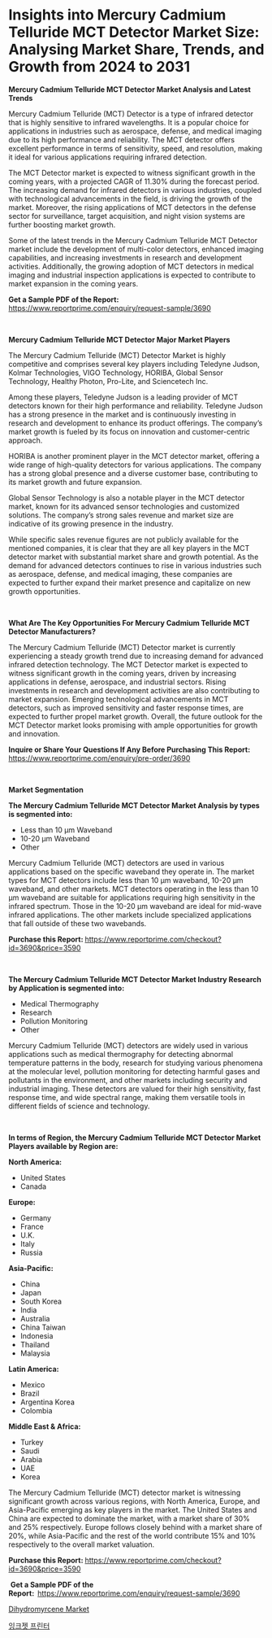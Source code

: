 <p><h1>Insights into Mercury Cadmium Telluride MCT Detector Market Size: Analysing Market Share, Trends, and Growth from 2024 to 2031</h1></p><p><strong>Mercury Cadmium Telluride MCT Detector Market Analysis and Latest Trends</strong></p>
<p><p>Mercury Cadmium Telluride (MCT) Detector is a type of infrared detector that is highly sensitive to infrared wavelengths. It is a popular choice for applications in industries such as aerospace, defense, and medical imaging due to its high performance and reliability. The MCT detector offers excellent performance in terms of sensitivity, speed, and resolution, making it ideal for various applications requiring infrared detection.</p><p>The MCT Detector market is expected to witness significant growth in the coming years, with a projected CAGR of 11.30% during the forecast period. The increasing demand for infrared detectors in various industries, coupled with technological advancements in the field, is driving the growth of the market. Moreover, the rising applications of MCT detectors in the defense sector for surveillance, target acquisition, and night vision systems are further boosting market growth.</p><p>Some of the latest trends in the Mercury Cadmium Telluride MCT Detector market include the development of multi-color detectors, enhanced imaging capabilities, and increasing investments in research and development activities. Additionally, the growing adoption of MCT detectors in medical imaging and industrial inspection applications is expected to contribute to market expansion in the coming years.</p></p>
<p><strong>Get a Sample PDF of the Report:&nbsp;</strong> <a href="https://www.reportprime.com/enquiry/request-sample/3690">https://www.reportprime.com/enquiry/request-sample/3690</a></p>
<p>&nbsp;</p>
<p><strong>Mercury Cadmium Telluride MCT Detector Major Market Players</strong></p>
<p><p>The Mercury Cadmium Telluride (MCT) Detector Market is highly competitive and comprises several key players including Teledyne Judson, Kolmar Technologies, VIGO Technology, HORIBA, Global Sensor Technology, Healthy Photon, Pro-Lite, and Sciencetech Inc.</p><p>Among these players, Teledyne Judson is a leading provider of MCT detectors known for their high performance and reliability. Teledyne Judson has a strong presence in the market and is continuously investing in research and development to enhance its product offerings. The company’s market growth is fueled by its focus on innovation and customer-centric approach.</p><p>HORIBA is another prominent player in the MCT detector market, offering a wide range of high-quality detectors for various applications. The company has a strong global presence and a diverse customer base, contributing to its market growth and future expansion.</p><p>Global Sensor Technology is also a notable player in the MCT detector market, known for its advanced sensor technologies and customized solutions. The company’s strong sales revenue and market size are indicative of its growing presence in the industry.</p><p>While specific sales revenue figures are not publicly available for the mentioned companies, it is clear that they are all key players in the MCT detector market with substantial market share and growth potential. As the demand for advanced detectors continues to rise in various industries such as aerospace, defense, and medical imaging, these companies are expected to further expand their market presence and capitalize on new growth opportunities.</p></p>
<p>&nbsp;</p>
<p><strong>What Are The Key Opportunities For Mercury Cadmium Telluride MCT Detector Manufacturers?</strong></p>
<p><p>The Mercury Cadmium Telluride (MCT) Detector market is currently experiencing a steady growth trend due to increasing demand for advanced infrared detection technology. The MCT Detector market is expected to witness significant growth in the coming years, driven by increasing applications in defense, aerospace, and industrial sectors. Rising investments in research and development activities are also contributing to market expansion. Emerging technological advancements in MCT detectors, such as improved sensitivity and faster response times, are expected to further propel market growth. Overall, the future outlook for the MCT Detector market looks promising with ample opportunities for growth and innovation.</p></p>
<p><strong>Inquire or Share Your Questions If Any Before Purchasing This Report:</strong> <a href="https://www.reportprime.com/enquiry/pre-order/3690">https://www.reportprime.com/enquiry/pre-order/3690</a></p>
<p>&nbsp;</p>
<p><strong>Market Segmentation</strong></p>
<p><strong>The Mercury Cadmium Telluride MCT Detector Market Analysis by types is segmented into:</strong></p>
<p><ul><li>Less than 10 µm Waveband</li><li>10-20 µm Waveband</li><li>Other</li></ul></p>
<p><p>Mercury Cadmium Telluride (MCT) detectors are used in various applications based on the specific waveband they operate in. The market types for MCT detectors include less than 10 µm waveband, 10-20 µm waveband, and other markets. MCT detectors operating in the less than 10 µm waveband are suitable for applications requiring high sensitivity in the infrared spectrum. Those in the 10-20 µm waveband are ideal for mid-wave infrared applications. The other markets include specialized applications that fall outside of these two wavebands.</p></p>
<p><strong>Purchase this Report:&nbsp;</strong><a href="https://www.reportprime.com/checkout?id=3690&price=3590">https://www.reportprime.com/checkout?id=3690&price=3590</a></p>
<p>&nbsp;</p>
<p><strong>The Mercury Cadmium Telluride MCT Detector Market Industry Research by Application is segmented into:</strong></p>
<p><ul><li>Medical Thermography</li><li>Research</li><li>Pollution Monitoring</li><li>Other</li></ul></p>
<p><p>Mercury Cadmium Telluride (MCT) detectors are widely used in various applications such as medical thermography for detecting abnormal temperature patterns in the body, research for studying various phenomena at the molecular level, pollution monitoring for detecting harmful gases and pollutants in the environment, and other markets including security and industrial imaging. These detectors are valued for their high sensitivity, fast response time, and wide spectral range, making them versatile tools in different fields of science and technology.</p></p>
<p>&nbsp;</p>
<p><strong>In terms of Region, the Mercury Cadmium Telluride MCT Detector Market Players available by Region are:</strong></p>
<p>
    <p> <strong> North America: </strong>
        <ul>
            <li>United States</li>
            <li>Canada</li>
        </ul>
        </p> 
    <p> <strong> Europe: </strong>
        <ul>
            <li>Germany</li>
            <li>France</li>
            <li>U.K.</li>
            <li>Italy</li>
            <li>Russia</li>
        </ul>
        </p> 
    <p> <strong> Asia-Pacific: </strong>
        <ul>
            <li>China</li>
            <li>Japan</li>
            <li>South Korea</li>
            <li>India</li>
            <li>Australia</li>
            <li>China Taiwan</li>
            <li>Indonesia</li>
            <li>Thailand</li>
            <li>Malaysia</li>
        </ul>
        </p> 
    <p> <strong> Latin America: </strong>
        <ul>
            <li>Mexico</li>
            <li>Brazil</li>
            <li>Argentina Korea</li>
            <li>Colombia</li>
        </ul>
        </p> 
    <p> <strong> Middle East & Africa: </strong>
        <ul>
            <li>Turkey</li>
            <li>Saudi</li>
            <li>Arabia</li>
            <li>UAE</li>
            <li>Korea</li>
        </ul>
    </p>
    </p>
<p><p>The Mercury Cadmium Telluride (MCT) detector market is witnessing significant growth across various regions, with North America, Europe, and Asia-Pacific emerging as key players in the market. The United States and China are expected to dominate the market, with a market share of 30% and 25% respectively. Europe follows closely behind with a market share of 20%, while Asia-Pacific and the rest of the world contribute 15% and 10% respectively to the overall market valuation.</p></p>
<p><strong>Purchase this Report: </strong><a href="https://www.reportprime.com/checkout?id=3690&price=3590">https://www.reportprime.com/checkout?id=3690&price=3590</a></p>
<p>&nbsp;<strong>Get a Sample PDF of the Report:&nbsp;&nbsp;</strong><a href="https://www.reportprime.com/enquiry/request-sample/3690">https://www.reportprime.com/enquiry/request-sample/3690</a></p>
<p><strong></strong></p>
<p><p><a href="https://carnation-joke-41f.notion.site/Dihydromyrcene-Market-Size-Focuses-on-Market-Dynamics-In-Depth-Analysis-and-Future-Projections-of-i-75a7571d9db3440082b11949c54e5897">Dihydromyrcene Market</a></p><p><a href="https://medium.com/@bruiser75687/%EC%9E%89%ED%81%AC%EC%A0%AF-%ED%94%84%EB%A6%B0%ED%84%B0-%EC%8B%9C%EC%9E%A5-%EC%A0%84%EB%A7%9D-%EC%82%B0%EC%97%85-%EA%B0%9C%EC%9A%94-%EB%B0%8F-%EC%98%88%EC%B8%A1-2024%EB%85%84%EB%B6%80%ED%84%B0-2031%EB%85%84%EA%B9%8C%EC%A7%80-e862e9207a9e">잉크젯 프린터</a></p></p>